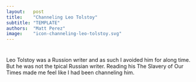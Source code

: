 ```yaml
---
layout:   post
title:    "Channeling Leo Tolstoy"
subtitle: "TEMPLATE"
authors:  "Matt Perez"
image:    "icon-channeling-leo-tolstoy.svg"
---
```


<div style='display:none; '>
 <p>Leo Tolstoy was a Russion writer and as such I avoided him for along time. But he was not the tpical Russian writer.</p>
</div>

<h1></h1>
 <p>Leo Tolstoy was a Russion writer and as such I avoided him for along time. But he was not the tpical Russian writer. Reading his The Slavery of Our Times made me feel like I had been channeling him.</p>
